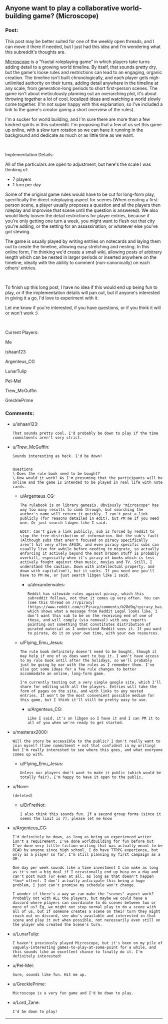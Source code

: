 ## Anyone want to play a collaborative world-building game? (Microscope)

### Post:

This post may be better suited for one of the weekly open threads, and I can move it there if needed, but I just had this idea and I'm wondering what this subreddit's thoughts are.

[Microscope](https://rpggeek.com/thread/716449/share-game-microscope) is a "fractal roleplaying game" in which players take turns adding detail to a growing world timeline. By itself, that sounds pretty dry, but the game's loose rules and restrictions can lead to an engaging, organic creation. The timeline isn't built chronologically, and each player gets nigh-unlimited authority on their turns, adding detail anywhere in the timeline at any scale, from generation-long periods to short first-person scenes. The game isn't about meticulously planning out an overarching plot, it's about throwing together a lot of cool, localized ideas and watching a world slowly come together. (I'm not super happy with this explanation, so I've included a link to the game's creator giving a short overview of the rules).

I'm a sucker for world building, and I'm sure there are more than a few kindred spirits in this subreddit. I'm proposing that a few of us set this game up online, with a slow turn rotation so we can have it running in the background and dedicate as much or as little time as we want.

&#x200B;

Implementation Details:

All of the particulars are open to adjustment, but here's the scale I was thinking of:

* 7 players
* 1 turn per day

Some of the original game rules would have to be cut for long-form play, specifically the direct roleplaying aspect for scenes (When creating a first-person scene, a player usually proposes a question and all the players then roleplay and improvise that scene until the question is answered). We also would likely loosen the detail restrictions for player entries, because if you're only getting one turn a week, you might want to flesh out that city you're adding, or the setting for an assassination, or whatever else you've got stewing.

The game is usually played by writing entries on notecards and laying them out to create the timeline, allowing easy stretching and nesting. In this online form, I'm thinking we'd create a small wiki, allowing posts of arbitrary length which can be nested in larger periods or inserted anywhere on the timeline, ideally with the ability to comment (non-canonically) on each others' entries.

&#x200B;

To finish up this long post, I have no idea if this would end up being fun to play, or if the implementation details will pan out, but if anyone's interested in giving it a go, I'd love to experiment with it.

Let me know if you're interested, if you have questions, or if you think it will or won't work :)

&#x200B;

Current Players:

Me

ishaan123

Argenteus\_CG

LunarTulip

Pel-Mel

Trew\_McGuffin

GrecklePrime

### Comments:

- u/ishaan123:
  ```
  That sounds pretty cool, I'd probably be down to play if the time commitments aren't very strict.
  ```

- u/Trew_McGuffin:
  ```
  Sounds interesting as heck. I'd be down!  


  Questions  
  \-Does the rule book need to be bought?  
  \-How would it work? As I'm presuming that the participants will be online and the game is intended to be played in real life with note cards.
  ```

  - u/Argenteus_CG:
    ```
    The rulebook is on library genesis. Obviously "microscope" has way too many results to comb through, but searching the author's name will return it quickly. I can't post a link publicly (for reasons detailed in edit), but PM me if you need one. Or just search libgen like I said.

    EDIT: Can't give a link publicly, sub is forced by reddit to stop the free distribution of information. Not the sub's fault (Although subs that aren't focused on piracy specifically aren't hit very often AFAIK, and even piracy specific subs can usually live for awhile before needing to migrate, so actually enforcing it actively beyond the most brazen stuff is probably overkill, especially when it's piracy of books which is less actively fought against than music, movies and TV. Still, I understand the caution. Down with intellectual property, and down with capitalism!), but it sucks. If you need one you'll have to PM me, or just search libgen like I said.
    ```

    - u/alexanderwales:
      ```
      Reddit has sitewide rules against piracy, which this subreddit follows, not that it comes up very often. You can [see this thread on /r/piracy](https://www.reddit.com/r/Piracy/comments/b28d9q/rpiracy_has_received_a_notice_of_multiple/) which shows what a message from Reddit Legal looks like. I don't want this sub to be on the receiving end of one of those, and will comply (via removal) with any reports pointing out something that constitutes distribution of pirated material as I understand Reddit sees it. If you want to pirate, do it on your own time, with your own resources.
      ```

  - u/Flying_Emu_Jesus:
    ```
    The rule book definitely doesn't need to be bought, though it may help if one of us does want to buy it. I won't have access to my rule book until after the holidays, so we'll probably just be going by ear with the rules as I remember them. I've also got some ideas for a few rule changes to better accommodate an online, long-form game.

    I'm currently testing out a very simple google site, which I'll share for editing with all the players. Entries will take the form of pages on the site, and with links to any nested entries. It won't be the most convenient possible medium for this game, but I think it'll still be pretty easy to use.
    ```

    - u/Argenteus_CG:
      ```
      Like I said, it's on libgen so I have it and I can PM it to all of you when we're ready to get started.
      ```

- u/masterax2000:
  ```
  Will the story be accessible to the public? I don't really want to join myself (time commitment + not that confident in my writing) but I'm really interested to see where this goes, and what everyone comes up with.
  ```

  - u/Flying_Emu_Jesus:
    ```
    Unless our players don't want to make it public (which would be totally fair), I'm happy to have it open to the public.
    ```

- u/None:
  ```
  [deleted]
  ```

  - u/DrFretNot:
    ```
    I also think this sounds fun. If a second group forms (since it seems the limit is 7), please let me know
    ```

- u/Argenteus_CG:
  ```
  I'd definitely be down, as long as being an experienced writer isn't a requirement. I've done worldbuilding for fun before but I've done very little fiction writing that was actually meant to be READ by anyone since high school. I do have TTRPG experience, but only as a player so far, I'm still planning my first campaign as a GM.

  One day per week sounds like a time investment I can make as long as it's not a big deal if I occasionally end up busy on a day and can't post much (or even at all, as long as that doesn't happen *too* often). I don't actually anticipate this being a huge problem, I just can't promise my schedule won't change.

  I wonder if there's a way we can make the "scenes" aspect work? Probably not with ALL the players, but maybe we could have a discord where players can coordinate to do scenes between two or more of us? Eg, we might not stop normal play to do a scene with all of us, but if someone creates a scene on their turn they might reach out on discord, see who's available and interested in that scene and play it out when possible, not necessarily even still on the player who created the Scene's turn.
  ```

- u/LunarTulip:
  ```
  I haven't previously played Microscope, but it's been on my pile of vaguely-interesting games-to-play-at-some-point for a while, and this sounds like an excellent chance to finally do it. I'm definitely interested!
  ```

- u/Pel-Mel:
  ```
  Sure, sounds like fun. Hit me up.
  ```

- u/GrecklePrime:
  ```
  Microscope is a very fun game and I'd be down to play.
  ```

- u/Lord_Zane:
  ```
  I'd be down to play!
  ```

---

